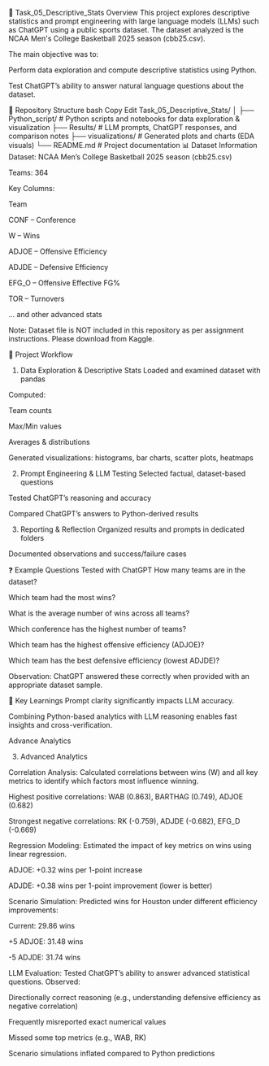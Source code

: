 🏀 Task_05_Descriptive_Stats
Overview
This project explores descriptive statistics and prompt engineering with large language models (LLMs) such as ChatGPT using a public sports dataset.
The dataset analyzed is the NCAA Men's College Basketball 2025 season (cbb25.csv).

The main objective was to:

Perform data exploration and compute descriptive statistics using Python.

Test ChatGPT’s ability to answer natural language questions about the dataset.

📂 Repository Structure
bash
Copy
Edit
Task_05_Descriptive_Stats/
│
├── Python_script/       # Python scripts and notebooks for data exploration & visualization
├── Results/             # LLM prompts, ChatGPT responses, and comparison notes
├── visualizations/      # Generated plots and charts (EDA visuals)
└── README.md            # Project documentation
📊 Dataset Information
Dataset: NCAA Men’s College Basketball 2025 season (cbb25.csv)

Teams: 364

Key Columns:

Team

CONF – Conference

W – Wins

ADJOE – Offensive Efficiency

ADJDE – Defensive Efficiency

EFG_O – Offensive Effective FG%

TOR – Turnovers

… and other advanced stats

Note: Dataset file is NOT included in this repository as per assignment instructions. Please download from Kaggle.

🔄 Project Workflow
1. Data Exploration & Descriptive Stats
Loaded and examined dataset with pandas

Computed:

Team counts

Max/Min values

Averages & distributions

Generated visualizations: histograms, bar charts, scatter plots, heatmaps

2. Prompt Engineering & LLM Testing
Selected factual, dataset-based questions

Tested ChatGPT’s reasoning and accuracy

Compared ChatGPT’s answers to Python-derived results

3. Reporting & Reflection
Organized results and prompts in dedicated folders

Documented observations and success/failure cases

❓ Example Questions Tested with ChatGPT
How many teams are in the dataset?

Which team had the most wins?

What is the average number of wins across all teams?

Which conference has the highest number of teams?

Which team has the highest offensive efficiency (ADJOE)?

Which team has the best defensive efficiency (lowest ADJDE)?

Observation:
ChatGPT answered these correctly when provided with an appropriate dataset sample.

🚀 Key Learnings
Prompt clarity significantly impacts LLM accuracy.

Combining Python-based analytics with LLM reasoning enables fast insights and cross-verification.

Advance Analytics

3. Advanced Analytics

Correlation Analysis: Calculated correlations between wins (W) and all key metrics to identify which factors most influence winning.

Highest positive correlations: WAB (0.863), BARTHAG (0.749), ADJOE (0.682)

Strongest negative correlations: RK (-0.759), ADJDE (-0.682), EFG_D (-0.669)

Regression Modeling: Estimated the impact of key metrics on wins using linear regression.

ADJOE: +0.32 wins per 1-point increase

ADJDE: +0.38 wins per 1-point improvement (lower is better)

Scenario Simulation: Predicted wins for Houston under different efficiency improvements:

Current: 29.86 wins

+5 ADJOE: 31.48 wins

-5 ADJDE: 31.74 wins

LLM Evaluation: Tested ChatGPT’s ability to answer advanced statistical questions. Observed:

Directionally correct reasoning (e.g., understanding defensive efficiency as negative correlation)

Frequently misreported exact numerical values

Missed some top metrics (e.g., WAB, RK)

Scenario simulations inflated compared to Python predictions

